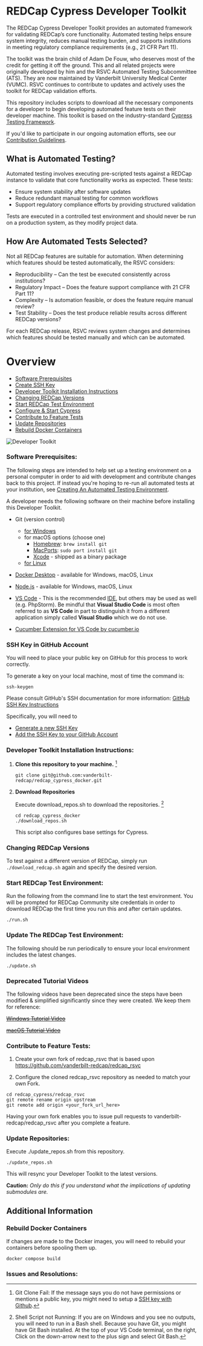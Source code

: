 # REDCap Cypress Developer Toolkit

The REDCap Cypress Developer Toolkit provides an automated framework for validating REDCap’s core functionality. Automated testing helps ensure system integrity, reduces manual testing burden, and supports institutions in meeting regulatory compliance requirements (e.g., 21 CFR Part 11).

The toolkit was the brain child of Adam De Fouw, who deserves most of the credit for getting it off the ground.  This and all related projects were originally developed by him and the RSVC Automated Testing Subcommittee (ATS).  They are now maintained by Vanderbilt University Medical Center (VUMC). RSVC continues to contribute to updates and actively uses the toolkit for REDCap validation efforts.

This repository includes scripts to download all the necessary components for a developer to begin developing automated feature tests on their developer machine.  This toolkit is based on the industry-standard [Cypress Testing Framework](https://github.com/cypress-io/cypress/blob/develop/README.md).

If you'd like to participate in our ongoing automation efforts, see our [Contribution Guidelines](CONTRIBUTING.md).


## What is Automated Testing?

Automated testing involves executing pre-scripted tests against a REDCap instance to validate that core functionality works as expected. These tests:
  - Ensure system stability after software updates
  - Reduce redundant manual testing for common workflows
  - Support regulatory compliance efforts by providing structured validation

Tests are executed in a controlled test environment and should never be run on a production system, as they modify project data.


## How Are Automated Tests Selected?

Not all REDCap features are suitable for automation. When determining which features should be tested automatically, the RSVC considers:

  - Reproducibility – Can the test be executed consistently across institutions?
  - Regulatory Impact – Does the feature support compliance with 21 CFR Part 11?
  - Complexity – Is automation feasible, or does the feature require manual review?
  - Test Stability – Does the test produce reliable results across different REDCap versions?

For each REDCap release, RSVC reviews system changes and determines which features should be tested manually and which can be automated.


# Overview

- [Software Prerequisites](#software-prerequisites)
- [Create SSH Key](#ssh-key-in-github-account)
- [Developer Toolkit Installation Instructions](#developer-toolkit-installation-instructions)
- [Changing REDCap Versions](#changing-redcap-versions)
- [Start REDCap Test Environment](#start-redcap-test-environment)
- [Configure & Start Cypress](#configure--start-cypress)
- [Contribute to Feature Tests](#contribute-to-feature-tests)
- [Update Repositories](#update-repositories)
- [Rebuild Docker Containers](#rebuild-docker-containers)

![Developer Toolkit](developer-toolkit.png)

### Software Prerequisites:

The following steps are intended to help set up a testing environment on a personal computer in order to aid with development and contribute changes back to this project.  If instead you're hoping to re-run all automated tests at your institution, see [Creating An Automated Testing Environment](creating-an-automated-testing-environment.md).

A developer needs the following software on their machine before installing this Developer Toolkit.

- Git (version control)

  - [for Windows](https://gitforwindows.org/)
  - for macOS options (choose one)
    - [Homebrew](https://brew.sh/): `brew install git`
    - [MacPorts](https://www.macports.org/): `sudo port install git`
    - [Xcode](https://developer.apple.com/xcode/) - shipped as a binary package
  - [for Linux](https://git-scm.com/download/linux)

- [Docker Desktop](https://www.docker.com/products/docker-desktop/) - available for Windows, macOS, Linux
- [Node.js](https://nodejs.org/en/download) - available for Windows, macOS, Linux
- [VS Code](https://code.visualstudio.com/) - This is the recommended [IDE](https://en.wikipedia.org/wiki/Integrated_development_environment), but others may be used as well (e.g. PhpStorm).  Be mindful that **Visual Studio Code** is most often referred to as **VS Code** in part to distinguish it from a different application simply called **Visual Studio** which we do not use.
- [Cucumber Extension for VS Code by cucumber.io](https://marketplace.visualstudio.com/items?itemName=CucumberOpen.cucumber-official)

### SSH Key in GitHub Account

You will need to place your public key on GitHub for this process to work correctly.

To generate a key on your local machine, most of time the command is:

```
ssh-keygen
```

Please consult GitHub's SSH documentation for more information:
[GitHub SSH Key Instructions](https://docs.github.com/en/authentication/connecting-to-github-with-ssh)

Specifically, you will need to

- [Generate a new SSH Key](https://docs.github.com/en/authentication/connecting-to-github-with-ssh/generating-a-new-ssh-key-and-adding-it-to-the-ssh-agent)
- [Add the SSH Key to your GitHub Account](https://docs.github.com/en/authentication/connecting-to-github-with-ssh/adding-a-new-ssh-key-to-your-github-account)

### Developer Toolkit Installation Instructions:

1. **Clone this repository to your machine.** [^1]

   ```
   git clone git@github.com:vanderbilt-redcap/redcap_cypress_docker.git
   ```

2. **Download Repositories**

   Execute download_repos.sh to download the repositories. [^2]

   ```
   cd redcap_cypress_docker
   ./download_repos.sh
   ```

   This script also configures base settings for Cypress.

### Changing REDCap Versions

To test against a different version of REDCap, simply run `./download_redcap.sh` again and specify the desired version.

### Start REDCap Test Environment:

Run the following from the command line to start the test environment.  You will be prompted for REDCap Community site credentials in order to download REDCap the first time you run this and after certain updates.

```
./run.sh
```

### Update The REDCap Test Environment:

The following should be run periodically to ensure your local environment includes the latest changes.

```
./update.sh
```

### Deprecated Tutorial Videos

The following videos have been deprecated since the steps have been modified & simplified significantly since they were created.  We keep them for reference:

~~[Windows Tutorial Video](https://youtu.be/cQhp9Om8Cgk)~~

~~[macOS Tutorial Video](https://youtu.be/AyR-YFNrlZI)~~

### Contribute to Feature Tests:

1. Create your own fork of redcap_rsvc that is based upon https://github.com/vanderbilt-redcap/redcap_rsvc

2. Configure the cloned redcap_rsvc repository as needed to match your own Fork.

```
cd redcap_cypress/redcap_rsvc
git remote rename origin upstream
git remote add origin <your_fork_url_here>
```

Having your own fork enables you to issue pull requests to vanderbilt-redcap/redcap_rsvc after you complete a feature.

### Update Repositories:

Execute ./update_repos.sh from this repository.

```
./update_repos.sh
```

This will resync your Developer Toolkit to the latest versions.

**Caution:** _Only do this if you understand what the implications of updating submodules are._

## Additional Information

### Rebuild Docker Containers

If changes are made to the Docker images, you will need to rebuild your containers before spooling them up.

```
docker compose build
```

### Issues and Resolutions:

[^1]: Git Clone Fail: If the message says you do not have permissions or mentions a public key, you might need to setup a [SSH key with Github](#ssh-key-in-github-account).
[^2]: Shell Script not Running: If you are on Windows and you see no outputs, you will need to run in a Bash shell. Because you have Git, you might have Git Bash installed. At the top of your VS Code terminal, on the right, Click on the down-arrow next to the plus sign and select Git Bash.
[^3]: Docker Running: If you see an error message about Docker not running or an "error during connect", you will need to start Docker Desktop. On Windows, you can search for Docker Desktop in the Start Menu. On macOS, you can find it in your Applications folder. On Linux, you can start the Docker service with `sudo systemctl start docker`. If you get a message of "no configuration file provided: not found", you might not be in the redcap_docker directory.

